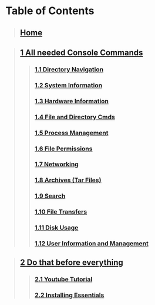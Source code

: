 
# __**Table of Contents**__

> ## [Home](https://github.com/Tomato6966/how-to-setup-your-linux-server/wiki)

> ## [1 All needed Console Commands](https://github.com/Tomato6966/how-to-setup-your-linux-server/wiki/1-All-needed-Console-Commands)
> >
> > ### [1.1 Directory Navigation](https://github.com/Tomato6966/how-to-setup-your-linux-server/wiki/1.1-Directory-Navigation)
> >
> > ### [1.2 System Information](https://github.com/Tomato6966/how-to-setup-your-linux-server/wiki/1.2-System-Information)
> >
> > ### [1.3 Hardware Information](https://github.com/Tomato6966/how-to-setup-your-linux-server/wiki/1.3-Hardware-Information)
> >
> > ### [1.4 File and Directory Cmds](https://github.com/Tomato6966/how-to-setup-your-linux-server/wiki/1.4-File-and-Directory-Commands)
> >
> > ### [1.5 Process Management](https://github.com/Tomato6966/how-to-setup-your-linux-server/wiki/1.5-Process-Management)
> >
> > ### [1.6 File Permissions](https://github.com/Tomato6966/how-to-setup-your-linux-server/wiki/1.6-File-Permissions)
> >
> > ### [1.7 Networking](https://github.com/Tomato6966/how-to-setup-your-linux-server/wiki/1.7-Networking)
> >
> > ### [1.8 Archives (Tar Files)](https://github.com/Tomato6966/how-to-setup-your-linux-server/wiki/1.8-Archives-(Tar-Files))
> >
> > ### [1.9 Search](https://github.com/Tomato6966/how-to-setup-your-linux-server/wiki/1.9-Search)
> >
> > ### [1.10 File Transfers](https://github.com/Tomato6966/how-to-setup-your-linux-server/wiki/1.10-File-Transfers)
> >
> > ### [1.11 Disk Usage](https://github.com/Tomato6966/how-to-setup-your-linux-server/wiki/1.11-Disk-Usage)
> >
> > ### [1.12 User Information and Management](https://github.com/Tomato6966/how-to-setup-your-linux-server/wiki/1.12-User-Information-and-Management)

> ## [2 Do that before everything](https://github.com/Tomato6966/how-to-setup-your-linux-server/wiki/2-Do-that-Before!)
> >
> > ### [2.1 Youtube Tutorial](https://github.com/Tomato6966/how-to-setup-your-linux-server/wiki/2.1-Youtube-Tutorial)
> >
> > ### [2.2 Installing Essentials](https://github.com/Tomato6966/how-to-setup-your-linux-server/wiki/2.2-Installing-Essentials)